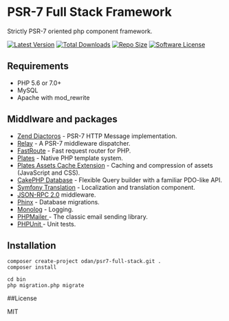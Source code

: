 # PSR-7 Full Stack Framework

Strictly PSR-7 oriented php component framework.

[![Latest Version](https://img.shields.io/github/release/odan/psr7-full-stack.svg?style=flat-square)](https://github.com/loadsys/odan/molengo/releases)
[![Total Downloads](https://img.shields.io/packagist/dt/odan/psr7-full-stack.svg?style=flat-square)](https://packagist.org/packages/odan/molengo)
[![Repo Size](https://reposs.herokuapp.com/?path=odan/molengo&style=flat)](https://reposs.herokuapp.com/?path=odan/molengo)
[![Software License](https://img.shields.io/badge/license-MIT-brightgreen.svg?style=flat-square)](LICENSE.md)

## Requirements

* PHP 5.6 or 7.0+
* MySQL
* Apache with mod_rewrite

## Middlware and packages

* [Zend Diactoros](https://github.com/zendframework/zend-diactoros) - PSR-7 HTTP Message implementation.
* [Relay](https://github.com/relayphp/Relay.Relay) - A PSR-7 middleware dispatcher.
* [FastRoute](https://github.com/nikic/FastRoute) - Fast request router for PHP.
* [Plates](https://github.com/thephpleague/plates) - Native PHP template system.
* [Plates Assets Cache Extension](https://github.com/odan/plates-asset-cache) - Caching and compression of assets (JavaScript and CSS).
* [CakePHP Database](https://github.com/cakephp/database) - Flexible Query builder  with a familiar PDO-like API.
* [Symfony Translation](https://github.com/symfony/Translation) - Localization and translation component.
* [JSON-RPC 2.0](http://www.jsonrpc.org/specification) middleware.
* [Phinx](https://github.com/robmorgan/phinx) - Database migrations.
* [Monolog](https://github.com/Seldaek/monolog) - Logging.
* [PHPMailer ](https://github.com/PHPMailer/PHPMailer) - The classic email sending library.
* [PHPUnit ](https://github.com/sebastianbergmann/phpunit) - Unit tests.

## Installation

```
composer create-project odan/psr7-full-stack.git .
composer install

cd bin
php migration.php migrate
```

##License

MIT

